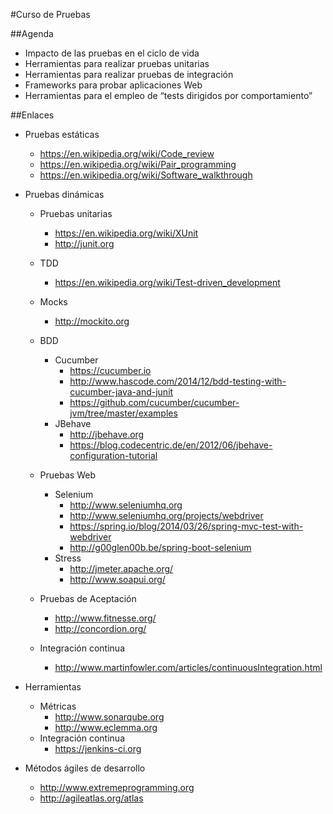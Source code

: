 #Curso de Pruebas

##Agenda

- Impacto de las pruebas en el ciclo de vida
- Herramientas para realizar pruebas unitarias
- Herramientas para realizar pruebas de integración
- Frameworks para probar aplicaciones Web
- Herramientas para el empleo de “tests dirigidos por comportamiento”

##Enlaces

- Pruebas estáticas
	- https://en.wikipedia.org/wiki/Code_review
	- https://en.wikipedia.org/wiki/Pair_programming
	- https://en.wikipedia.org/wiki/Software_walkthrough

- Pruebas dinámicas
	- Pruebas unitarias
		- https://en.wikipedia.org/wiki/XUnit
		- http://junit.org
	- TDD
		- https://en.wikipedia.org/wiki/Test-driven_development
	- Mocks
		- http://mockito.org
	- BDD
		- Cucumber
			- https://cucumber.io
			- http://www.hascode.com/2014/12/bdd-testing-with-cucumber-java-and-junit
			- https://github.com/cucumber/cucumber-jvm/tree/master/examples
		- JBehave
			- http://jbehave.org
			- https://blog.codecentric.de/en/2012/06/jbehave-configuration-tutorial
	- Pruebas Web
		- Selenium
			- http://www.seleniumhq.org
			- http://www.seleniumhq.org/projects/webdriver
			- https://spring.io/blog/2014/03/26/spring-mvc-test-with-webdriver
			- http://g00glen00b.be/spring-boot-selenium
		- Stress
			- http://jmeter.apache.org/
			- http://www.soapui.org/
	- Pruebas de Aceptación
		- http://www.fitnesse.org/
		- http://concordion.org/

	- Integración continua
		- http://www.martinfowler.com/articles/continuousIntegration.html

- Herramientas
	- Métricas
		- http://www.sonarqube.org
		- http://www.eclemma.org
	- Integración continua
		- https://jenkins-ci.org		

- Métodos ágiles de desarrollo
	- http://www.extremeprogramming.org
	- http://agileatlas.org/atlas


